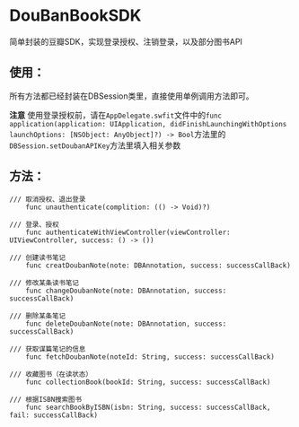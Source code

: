 # DouBanBookSDK

简单封装的豆瓣SDK，实现登录授权、注销登录，以及部分图书API

## 使用：

所有方法都已经封装在DBSession类里，直接使用单例调用方法即可。

**注意** 使用登录授权前，请在`AppDelegate.swfit`文件中的`func application(application: UIApplication, didFinishLaunchingWithOptions launchOptions: [NSObject: AnyObject]?) -> Bool`方法里的`DBSession.setDoubanAPIKey`方法里填入相关参数

## 方法：
```
/// 取消授权、退出登录
    func unauthenticate(complition: (() -> Void)?)
```
```
/// 登录、授权
    func authenticateWithViewController(viewController: UIViewController, success: () -> ())
```
```
/// 创建读书笔记
    func creatDoubanNote(note: DBAnnotation, success: successCallBack)
```
```
/// 修改某条读书笔记
    func changeDoubanNote(note: DBAnnotation, success: successCallBack)
```
```
/// 删除某条笔记
    func deleteDoubanNote(note: DBAnnotation, success: successCallBack)
```
```
/// 获取谋篇笔记的信息
    func fetchDoubanNote(noteId: String, success: successCallBack)
```
```
/// 收藏图书（在读状态）
    func collectionBook(bookId: String, success: successCallBack)
```
```
/// 根据ISBN搜索图书
    func searchBookByISBN(isbn: String, success: successCallBack, fail: successCallBack)
```
